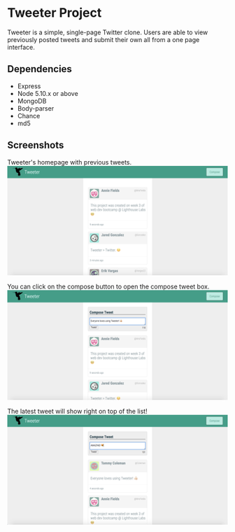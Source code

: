 # Tweeter Project

Tweeter is a simple, single-page Twitter clone. Users are able to view previously posted tweets and submit their own all from a one page interface.


## Dependencies

- Express
- Node 5.10.x or above
- MongoDB
- Body-parser
- Chance
- md5


## Screenshots

Tweeter's homepage with previous tweets.
!["Tweeter's homepage with previous tweets."](https://github.com/LoreRey/tweeter/blob/master/public/images/All%20Tweets.png?raw=true)

You can click on the compose button to open the compose tweet box.
!["You can click on the compose button to open the compose tweet box."](https://github.com/LoreRey/tweeter/blob/master/public/images/Compose%20box.png?raw=true)

The latest tweet will show right on top of the list!
!["The latest tweet will show right on top of the list!"](https://github.com/LoreRey/tweeter/blob/master/public/images/New%20Tweet.png?raw=true)

